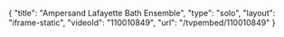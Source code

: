 {
    "title": "Ampersand Lafayette Bath Ensemble",
    "type": "solo",
    "layout": "iframe-static",
    "videoId": "110010849",
    "url": "\/tvpembed\/110010849"
}